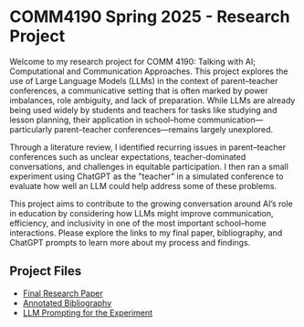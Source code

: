 # COMM4190 Spring 2025 - Research Project


Welcome to my research project for COMM 4190: Talking with AI; Computational and Communication Approaches. This project explores the use of Large Language Models (LLMs) in the context of parent–teacher conferences, a communicative setting that is often marked by power imbalances, role ambiguity, and lack of preparation. While LLMs are already being used widely by students and teachers for tasks like studying and lesson planning, their application in school–home communication—particularly parent–teacher conferences—remains largely unexplored.

Through a literature review, I identified recurring issues in parent–teacher conferences such as unclear expectations, teacher-dominated conversations, and challenges in equitable participation. I then ran a small experiment using ChatGPT as the "teacher" in a simulated conference to evaluate how well an LLM could help address some of these problems.

This project aims to contribute to the growing conversation around AI’s role in education by considering how LLMs might improve communication, efficiency, and inclusivity in one of the most important school–home interactions. Please explore the links to my final paper, bibliography, and ChatGPT prompts to learn more about my process and findings.


## Project Files

- [Final Research Paper](./Research-Paper.ipynb)
- [Annotated Bibliography](./Bibliography.md)
- [LLM Prompting for the Experiment](./prompting.ipynb)